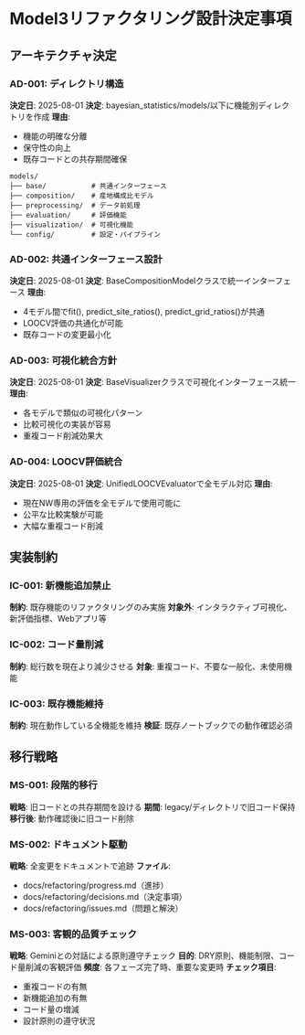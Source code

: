 # Model3リファクタリング設計決定事項

## アーキテクチャ決定

### AD-001: ディレクトリ構造
**決定日**: 2025-08-01
**決定**: bayesian_statistics/models/以下に機能別ディレクトリを作成
**理由**:
- 機能の明確な分離
- 保守性の向上
- 既存コードとの共存期間確保

```
models/
├── base/           # 共通インターフェース
├── composition/    # 産地構成比モデル
├── preprocessing/  # データ前処理
├── evaluation/     # 評価機能
├── visualization/  # 可視化機能
└── config/         # 設定・パイプライン
```

### AD-002: 共通インターフェース設計
**決定日**: 2025-08-01
**決定**: BaseCompositionModelクラスで統一インターフェース
**理由**:
- 4モデル間でfit(), predict_site_ratios(), predict_grid_ratios()が共通
- LOOCV評価の共通化が可能
- 既存コードの変更最小化

### AD-003: 可視化統合方針
**決定日**: 2025-08-01
**決定**: BaseVisualizerクラスで可視化インターフェース統一
**理由**:
- 各モデルで類似の可視化パターン
- 比較可視化の実装が容易
- 重複コード削減効果大

### AD-004: LOOCV評価統合
**決定日**: 2025-08-01
**決定**: UnifiedLOOCVEvaluatorで全モデル対応
**理由**:
- 現在NW専用の評価を全モデルで使用可能に
- 公平な比較実験が可能
- 大幅な重複コード削減

## 実装制約

### IC-001: 新機能追加禁止
**制約**: 既存機能のリファクタリングのみ実施
**対象外**: インタラクティブ可視化、新評価指標、Webアプリ等

### IC-002: コード量削減
**制約**: 総行数を現在より減少させる
**対象**: 重複コード、不要な一般化、未使用機能

### IC-003: 既存機能維持
**制約**: 現在動作している全機能を維持
**検証**: 既存ノートブックでの動作確認必須

## 移行戦略

### MS-001: 段階的移行
**戦略**: 旧コードとの共存期間を設ける
**期間**: legacy/ディレクトリで旧コード保持
**移行後**: 動作確認後に旧コード削除

### MS-002: ドキュメント駆動
**戦略**: 全変更をドキュメントで追跡
**ファイル**:
- docs/refactoring/progress.md（進捗）
- docs/refactoring/decisions.md（決定事項）
- docs/refactoring/issues.md（問題と解決）

### MS-003: 客観的品質チェック
**戦略**: Geminiとの対話による原則遵守チェック
**目的**: DRY原則、機能制限、コード量削減の客観評価
**頻度**: 各フェーズ完了時、重要な変更時
**チェック項目**:
- 重複コードの有無
- 新機能追加の有無
- コード量の増減
- 設計原則の遵守状況

